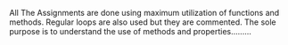 All The Assignments are done using maximum utilization of functions and methods.
Regular loops are also used but they are commented.
The sole purpose is to understand the use of methods and properties......... 